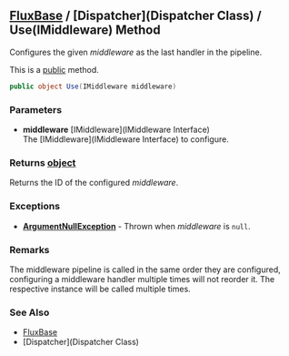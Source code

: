 [FluxBase](index) / [Dispatcher](Dispatcher Class) / Use(IMiddleware) Method
-----------------------------------------------------------------------------

Configures the given _middleware_ as the last handler in the pipeline.

This is a [public](https://docs.microsoft.com/dotnet/csharp/language-reference/keywords/public) method.

```c#
public object Use(IMiddleware middleware)
```

### Parameters
* __middleware__ [IMiddleware](IMiddleware Interface)  
The [IMiddleware](IMiddleware Interface) to configure.

### Returns [object](https://docs.microsoft.com/dotnet/api/system.object)
Returns the ID of the configured _middleware_.

### Exceptions
* __[ArgumentNullException](https://docs.microsoft.com/dotnet/api/system.argumentnullexception)__ - Thrown when _middleware_ is `null`.

### Remarks
The middleware pipeline is called in the same order they are configured, configuring a middleware handler multiple times will not reorder it. The respective instance will be called multiple times.

### See Also
* [FluxBase](index)
* [Dispatcher](Dispatcher Class)